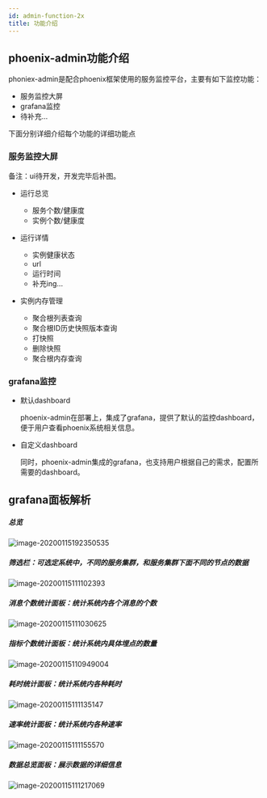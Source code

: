 ```yaml
---
id: admin-function-2x
title: 功能介绍
---
```


## phoenix-admin功能介绍

phoniex-admin是配合phoenix框架使用的服务监控平台，主要有如下监控功能：

* 服务监控大屏
* grafana监控
* 待补充...

下面分别详细介绍每个功能的详细功能点



### 服务监控大屏  

备注：ui待开发，开发完毕后补图。

- 运行总览

  - 服务个数/健康度
  - 实例个数/健康度

- 运行详情

  - 实例健康状态
  - url
  - 运行时间
  - 补充ing...

- 实例内存管理

  - 聚合根列表查询
  - 聚合根ID历史快照版本查询
  - 打快照
  - 删除快照
  - 聚合根内存查询


### grafana监控

- 默认dashboard

  phoenix-admin在部署上，集成了grafana，提供了默认的监控dashboard，便于用户查看phoenix系统相关信息。

- 自定义dashboard

  同时，phoenix-admin集成的grafana，也支持用户根据自己的需求，配置所需要的dashboard。
  
  

## grafana面板解析

##### 总览

![image-20200115192350535](assets\phoenix2.x\phoenix-admin\image-20200115192350535.png)



##### 筛选栏：可选定系统中，不同的服务集群，和服务集群下面不同的节点的数据

![image-20200115111102393](assets/phoenix2.x/phoenix-admin/image-20200115111102393.png)



##### 消息个数统计面板：统计系统内各个消息的个数

![image-20200115111030625](assets/phoenix2.x/phoenix-admin/image-20200115111030625.png)



##### 指标个数统计面板：统计系统内具体埋点的数量

![image-20200115110949004](assets/phoenix2.x/phoenix-admin/image-20200115110949004.png)



##### 耗时统计面板：统计系统内各种耗时

![image-20200115111135147](assets/phoenix2.x/phoenix-admin/image-20200115111135147.png)



##### 速率统计面板：统计系统内各种速率

![image-20200115111155570](assets/phoenix2.x/phoenix-admin/image-20200115111155570.png)



##### 数据总览面板：展示数据的详细信息

![image-20200115111217069](assets/phoenix2.x/phoenix-admin/image-20200115111217069.png)

